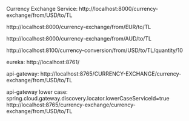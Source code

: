 Currency Exchange Service:
http://localhost:8000/currency-exchange/from/USD/to/TL

http://localhost:8000/currency-exchange/from/EUR/to/TL

http://localhost:8000/currency-exchange/from/AUD/to/TL

http://localhost:8100/currency-conversion/from/USD/to/TL/quantity/10



eureka:
http://localhost:8761/

api-gateway:
http://localhost:8765/CURRENCY-EXCHANGE/currency-exchange/from/USD/to/TL

api-gateway lower case:
spring.cloud.gateway.discovery.locator.lowerCaseServiceId=true
http://localhost:8765/currency-exchange/currency-exchange/from/USD/to/TL